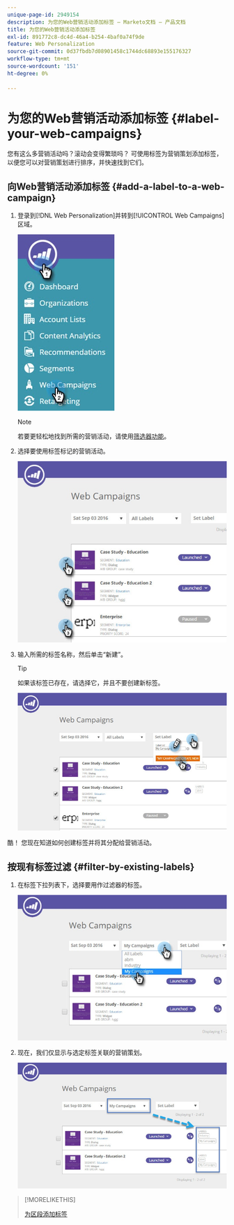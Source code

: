 ```yaml
---
unique-page-id: 2949154
description: 为您的Web营销活动添加标签 — Marketo文档 — 产品文档
title: 为您的Web营销活动添加标签
exl-id: 891772c8-dc4d-46a4-b254-4baf0a74f9de
feature: Web Personalization
source-git-commit: 0d37fbdb7d08901458c1744dc68893e155176327
workflow-type: tm+mt
source-wordcount: '151'
ht-degree: 0%

---
```


# 为您的Web营销活动添加标签 {#label-your-web-campaigns}

您有这么多营销活动吗？滚动会变得繁琐吗？ 可使用标签为营销策划添加标签，以便您可以对营销策划进行排序，并快速找到它们。

## 向Web营销活动添加标签 {#add-a-label-to-a-web-campaign}

1. 登录到[!DNL Web Personalization]并转到[!UICONTROL Web Campaigns]区域。

   ![](assets/web-campaigns-hand.jpg)

   >[!NOTE]
   >
   >若要更轻松地找到所需的营销活动，请使用[筛选器功能](/help/marketo/product-docs/web-personalization/working-with-web-campaigns/filter-web-campaigns.md)。

1. 选择要使用标签标记的营销活动。

   ![](assets/web-campaigns-label.jpg)

1. 输入所需的标签名称，然后单击“新建”。

   >[!TIP]
   >
   >如果该标签已存在，请选择它，并且不要创建新标签。

   ![](assets/web-campaigns-set-label.jpg)

酷！ 您现在知道如何创建标签并将其分配给营销活动。

## 按现有标签过滤 {#filter-by-existing-labels}

1. 在标签下拉列表下，选择要用作过滤器的标签。

   ![](assets/web-campaigns-my-campaigns-dropdown.jpg)

1. 现在，我们仅显示与选定标签关联的营销策划。

   ![](assets/web-campaigns-label-showing.jpg)

>[!MORELIKETHIS]
>
>[为区段添加标签](/help/marketo/product-docs/web-personalization/using-web-segments/label-your-segment.md)
